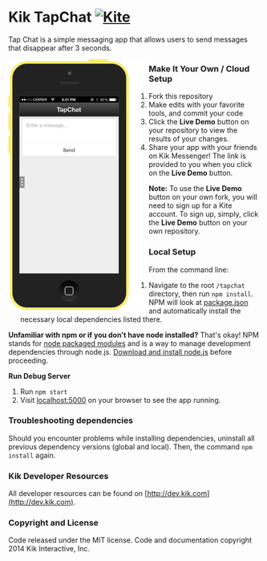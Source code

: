 Kik TapChat  [![Kite](https://usekite.com/live-demo-button.png)](https://usekite.com/deploy)
============

Tap Chat is a simple messaging app that allows users to send messages that disappear after 3 seconds.

<img align="left" style="float:left;" src="sample.png">

### Make It Your Own / Cloud Setup

  1. Fork this repository
  2. Make edits with your favorite tools, and commit your code
  3. Click the **Live Demo** button on your repository to view the results of your changes.
  4. Share your app with your friends on Kik Messenger! The link is provided to you when you click on the **Live Demo** button.  
  
**Note:** To use the **Live Demo** button on your own fork, you will need to sign up for a Kite account. To sign up, simply, click the **Live Demo** button on your own repository.   

### Local Setup

From the command line:

1. Navigate to the root `/tapchat` directory, then run `npm install`. NPM will look at [package.json](https://github.com/twbs/bootstrap/blob/master/package.json) and automatically install the necessary local dependencies listed there.

**Unfamiliar with npm or if you don't have node installed?** That's okay! NPM stands for [node packaged modules](http://npmjs.org/) and is a way to manage development dependencies through node.js. [Download and install node.js](http://nodejs.org/download/) before proceeding.

**Run Debug Server**

1. Run `npm start`
2. Visit [localhost:5000](http://localhost:5000/) on your browser to see the app running.


### Troubleshooting dependencies

Should you encounter problems while installing dependencies, uninstall all previous dependency versions (global and local). Then, the command `npm install` again.

### Kik Developer Resources

All developer resources can be found on [http://dev.kik.com](http://dev.kik.com).


### Copyright and License

Code released under the MIT license. Code and documentation copyright 2014 Kik Interactive, Inc.
